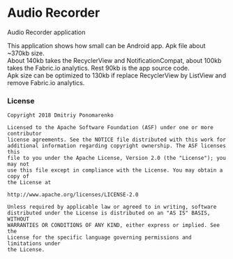 # Audio Recorder
<p>Audio Recorder application</p>
<p>This application shows how small can be Android app. Apk file about ~370kb size.</br>
About 140kb takes the RecyclerView and NotificationCompat, about 100kb takes the Fabric.io analytics. Rest 90kb is the app source code.</br>
Apk size can be optimized to 130kb if replace RecyclerView by ListView and remove Fabric.io analytics.</p>

### License

```
Copyright 2018 Dmitriy Ponomarenko

Licensed to the Apache Software Foundation (ASF) under one or more contributor
license agreements. See the NOTICE file distributed with this work for
additional information regarding copyright ownership. The ASF licenses this
file to you under the Apache License, Version 2.0 (the "License"); you may not
use this file except in compliance with the License. You may obtain a copy of
the License at

http://www.apache.org/licenses/LICENSE-2.0

Unless required by applicable law or agreed to in writing, software
distributed under the License is distributed on an "AS IS" BASIS, WITHOUT
WARRANTIES OR CONDITIONS OF ANY KIND, either express or implied. See the
License for the specific language governing permissions and limitations under
the License.
```
